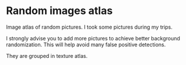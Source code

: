 # Random images atlas

Image atlas of random pictures. I took some pictures during my trips.

I strongly advise you to add more pictures to achieve better background randomization. This will help avoid many false positive detections.

They are grouped in texture atlas.
